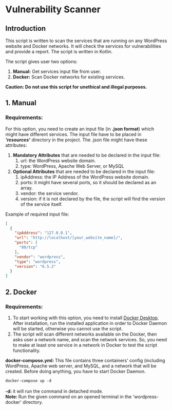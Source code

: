<h1>Vulnerability Scanner</h1>
<h2>Introduction</h2>
<p>This script is written to scan the services that are running on any WordPress website and Docker networks. It will check the services for vulnerabilities and provide a report. The script is written in Kotlin.</p>
<p>The script gives user two options:</p>
<ol>
    <li><b>Manual:</b> Get services input file from user.</li>
    <li><b>Docker:</b> Scan Docker networks for existing services.</li>
</ol>
<p><b>Caution: Do not use this script for unethical and illegal purposes.</b></p>
<h2>1. Manual</h2>
<h3>Requirements:</h3>
<p>For this option, you need to create an input file (in <b>.json format</b>) which might have different services. The input file have to be placed in <b><i>'resources'</i></b> directory in the project. The .json file might have these attributes:</p>
<ol>
    <li><b>Mandatory Attributes</b> that are needed to be declared in the input file:
        <ol>
            <li>url: the WordPress website domain.</li>
            <li>type: WordPress, Apache Web Server, or MySQL</li>
        </ol>
    </li>
    <li><b>Optional Attributes</b> that are needed to be declared in the input file:
        <ol>
            <li>ipAddress: the IP Address of the WordPress website domain.</li>
            <li>ports: it might have several ports, so it should be declared as an array.</li>
            <li>vendor: the service vendor.</li>
            <li>version: if it is not declared by the file, the script will find the version of the service itself.</li>
        </ol>
    </li>
</ol>
<p>Example of required input file:</p>

```json
[
  {
    "ipAddress": "127.0.0.1",
    "url": "http://localhost/[your_website_name]/",
    "ports": [
      "80/tcp"
    ],
    "vendor": "wordpress",
    "type": "wordpress",
    "version": "6.5.2"
  }
]
```

<h2>2. Docker</h3>
<h3>Requirements:</h4>
<ol>
    <li>To start working with this option, you need to install <a href="https://www.docker.com/products/docker-desktop/">Docker Desktop</a>. After installation, run the installed application in order to Docker Daemon will be started, otherwise you cannot use the script.</li>
    <li>The script will scan different networks available on the Docker, then asks user a network name, and scan the network services. So, you need to make at least one service in a network in Docker to test the script functionality.</li>
</ol>
<p><b>docker-compose.yml: </b>This file contains three containers' config (including WordPress, Apache web server, and MySQL, and a network that
will be created. Before doing anything, you have to start Docker Daemon.</p>
<code>docker-compose up -d</code>
<br><br>
<caption>
    <b>-d: </b>it will run the command in detached mode.
    <br>
    <b>Note: </b>Run the given command on an opened terminal in the 'wordpress-docker' directory.
    <br>
</caption>